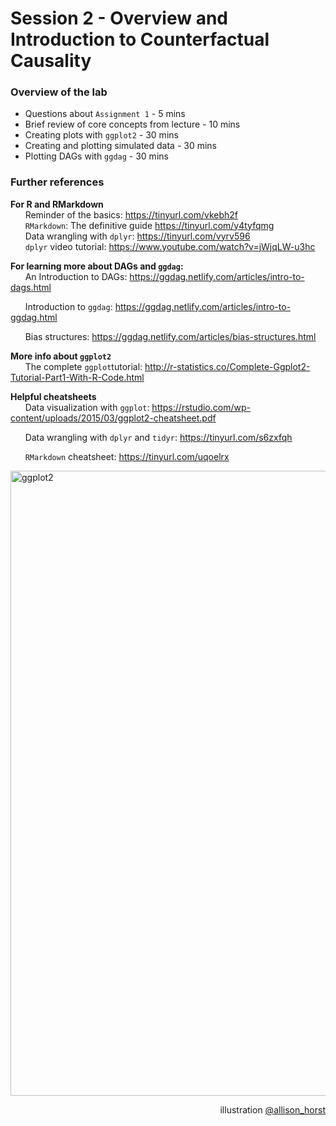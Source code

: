 # Session 2 - Overview and Introduction to Counterfactual Causality

### Overview of the lab

- Questions about `Assignment 1` - 5 mins
- Brief review of core concepts from lecture - 10 mins
- Creating plots with `ggplot2` -  30 mins
- Creating and plotting simulated data - 30 mins
- Plotting DAGs with `ggdag` - 30 mins


### Further references

**For R and RMarkdown** <br>
&nbsp;&nbsp;&nbsp;&nbsp;&nbsp;&nbsp;Reminder of the basics: https://tinyurl.com/vkebh2f <br>
&nbsp;&nbsp;&nbsp;&nbsp;&nbsp;&nbsp;`RMarkdown`: The definitive guide https://tinyurl.com/y4tyfqmg <br>
&nbsp;&nbsp;&nbsp;&nbsp;&nbsp;&nbsp;Data wrangling with `dplyr`: https://tinyurl.com/vyrv596 <br>
&nbsp;&nbsp;&nbsp;&nbsp;&nbsp;&nbsp;`dplyr` video tutorial: https://www.youtube.com/watch?v=jWjqLW-u3hc <p>

**For learning more about DAGs and `ggdag`:** <br>
&nbsp;&nbsp;&nbsp;&nbsp;&nbsp;&nbsp;An Introduction to DAGs: https://ggdag.netlify.com/articles/intro-to-dags.html <p>
&nbsp;&nbsp;&nbsp;&nbsp;&nbsp;&nbsp;Introduction to `ggdag`: https://ggdag.netlify.com/articles/intro-to-ggdag.html <p>
&nbsp;&nbsp;&nbsp;&nbsp;&nbsp;&nbsp;Bias structures: https://ggdag.netlify.com/articles/bias-structures.html <p>
  
**More info about `ggplot2`**<br>
&nbsp;&nbsp;&nbsp;&nbsp;&nbsp;&nbsp;The complete `ggplot`tutorial: http://r-statistics.co/Complete-Ggplot2-Tutorial-Part1-With-R-Code.html <p>

**Helpful cheatsheets** <br>
&nbsp;&nbsp;&nbsp;&nbsp;&nbsp;&nbsp;Data visualization with `ggplot`: https://rstudio.com/wp-content/uploads/2015/03/ggplot2-cheatsheet.pdf <p>
&nbsp;&nbsp;&nbsp;&nbsp;&nbsp;&nbsp;Data wrangling with `dplyr` and `tidyr`: https://tinyurl.com/s6zxfqh <p>
&nbsp;&nbsp;&nbsp;&nbsp;&nbsp;&nbsp;`RMarkdown` cheatsheet: https://tinyurl.com/uqoelrx <p>


<img src="https://github.com/allisonhorst/stats-illustrations/blob/master/rstats-artwork/ggplot2_masterpiece.png" alt="ggplot2" class="center" width="1000"/> 
<p align="right">illustration <a href="https://twitter.com/allison_horst">@allison_horst</a></p>
